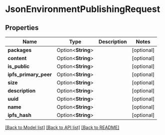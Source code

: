 # JsonEnvironmentPublishingRequest

## Properties

Name | Type | Description | Notes
------------ | ------------- | ------------- | -------------
**packages** | Option<**String**> |  | [optional]
**content** | Option<**String**> |  | [optional]
**is_public** | Option<**String**> |  | [optional]
**ipfs_primary_peer** | Option<**String**> |  | [optional]
**size** | Option<**String**> |  | [optional]
**description** | Option<**String**> |  | [optional]
**uuid** | Option<**String**> |  | [optional]
**name** | Option<**String**> |  | [optional]
**ipfs_hash** | Option<**String**> |  | [optional]

[[Back to Model list]](../README.md#documentation-for-models) [[Back to API list]](../README.md#documentation-for-api-endpoints) [[Back to README]](../README.md)


